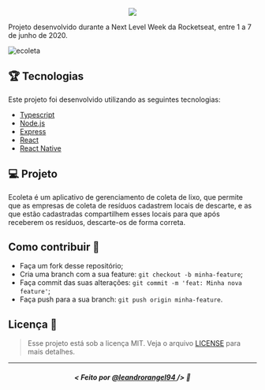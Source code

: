<p align="center">
  <img src="https://user-images.githubusercontent.com/39461509/92534875-4cc91f80-f20c-11ea-97fc-1f3c1bde636c.png">
</p>

Projeto desenvolvido durante a Next Level Week da Rocketseat, entre 1 a 7 de junho de 2020.

![ecoleta](https://user-images.githubusercontent.com/39461509/93151837-5bfc1180-f6d3-11ea-947a-d812fa26c091.png)

## :trophy: Tecnologias

Este projeto foi desenvolvido utilizando as seguintes tecnologias:

- [Typescript](https://www.typescriptlang.org/)
- [Node.js](https://nodejs.org/en/)
- [Express](https://expressjs.com/)
- [React](https://reactjs.org)
- [React Native](https://facebook.github.io/react-native/)

## :computer: Projeto

Ecoleta é um aplicativo de gerenciamento de coleta de lixo, que permite que as empresas de coleta de resíduos cadastrem locais de descarte, e as que estão cadastradas compartilhem esses locais para que após receberem os resíduos, descarte-os de forma correta.

## Como contribuir 🤔

- Faça um fork desse repositório;
- Cria uma branch com a sua feature: `git checkout -b minha-feature`;
- Faça commit das suas alterações: `git commit -m 'feat: Minha nova feature'`;
- Faça push para a sua branch: `git push origin minha-feature`.

## Licença :scroll:

> Esse projeto está sob a licença MIT. Veja o arquivo [LICENSE](LICENSE) para mais detalhes.

---

##### <p align="center"> <strong> < Feito por <a href="http://github.com/leandrorangel94"> @leandrorangel94  </a> /> </strong>  :wave:
